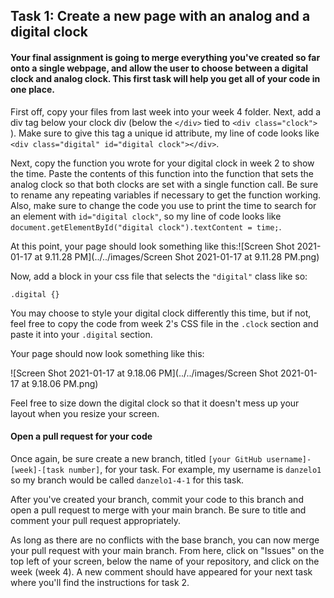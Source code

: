 ## Task 1: Create a new page with an analog and a digital clock

#### Your final assignment is going to merge everything you've created so far onto a single webpage, and allow the user to choose between a digital clock and analog clock. This first task will help you get all of your code in one place.

First off, copy your files from last week into your week 4 folder.  Next, add a div tag below your clock div (below the `</div>` tied to `<div class="clock">` ).  Make sure to give this tag a unique id attribute, my line of code looks like `<div class="digital" id="digital clock"></div>`.

Next, copy the function you wrote for your digital clock in week 2 to show the time.  Paste the contents of this function into the function that sets the analog clock so that both clocks are set with a single function call.  Be sure to rename any repeating variables if necessary to get the function working.  Also, make sure to change the code you use to print the time to search for an element with `id="digital clock"`, so my line of code looks like `document.getElementById("digital clock").textContent = time;`. 

At this point, your page should look something like this:![Screen Shot 2021-01-17 at 9.11.28 PM](../../images/Screen Shot 2021-01-17 at 9.11.28 PM.png)

Now, add a block in your css file that selects the `"digital"` class like so:

`.digital {}` 

You may choose to style your digital clock differently this time, but if not, feel free to copy the code from week 2's CSS file in the `.clock` section and paste it into your `.digital` section.

Your page should now look something like this:

![Screen Shot 2021-01-17 at 9.18.06 PM](../../images/Screen Shot 2021-01-17 at 9.18.06 PM.png)

Feel free to size down the digital clock so that it doesn't mess up your layout when you resize your screen.

#### Open a pull request for your code

Once again, be sure create a new branch, titled `[your GitHub username]-[week]-[task number]`, for your task. For example, my username is `danzelo1` so my branch would be called `danzelo1-4-1` for this task.

After you've created your branch, commit your code to this branch and open a pull request to merge with your main branch.  Be sure to title and comment your pull request appropriately.

As long as there are no conflicts with the base branch, you can now merge your pull request with your main branch. From here, click on "Issues" on the top left of your screen, below the name of your repository, and click on the week (week 4). A new comment should have appeared for your next task where you'll find the instructions for task 2.